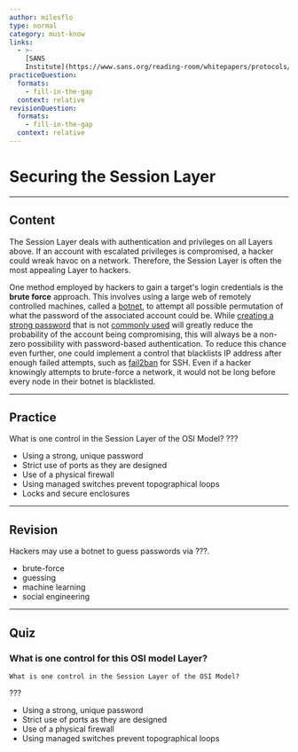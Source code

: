 ```yaml
---
author: milesflo
type: normal
category: must-know
links:
  - >-
    [SANS
    Institute](https://www.sans.org/reading-room/whitepapers/protocols/applying-osi-layer-network-model-information-security-1309){website}
practiceQuestion:
  formats:
    - fill-in-the-gap
  context: relative
revisionQuestion:
  formats:
    - fill-in-the-gap
  context: relative
---
```


# Securing the Session Layer


---

## Content

The Session Layer deals with authentication and privileges on all Layers above. If an account with escalated privileges is compromised, a hacker could wreak havoc on a network. Therefore, the Session Layer is often the most appealing Layer to hackers.

One method employed by hackers to gain a target's login credentials is the **brute force** approach. This involves using a large web of remotely controlled machines, called a [botnet](https://www.sans.org/reading-room/whitepapers/malicious/bots-botnet-overview-1299), to attempt all possible permutation of what the password of the associated account could be. While [creating a strong password](https://www.howtogeek.com/195430/how-to-create-a-strong-password-and-remember-it/) that is not [commonly used](http://www.passwordrandom.com/most-popular-passwords) will greatly reduce the probability of the account being compromising, this will always be a non-zero possibility with password-based authentication. To reduce this chance even further, one could implement a control that blacklists IP address after enough failed attempts, such as [fail2ban](https://www.digitalocean.com/community/tutorials/how-to-protect-ssh-with-fail2ban-on-ubuntu-14-04) for SSH. Even if a hacker knowingly attempts to brute-force a network, it would not be long before every node in their botnet is blacklisted.


---

## Practice

What is one control in the Session Layer of the OSI Model?
???

- Using a strong, unique password
- Strict use of ports as they are designed
- Use of a physical firewall
- Using managed switches prevent topographical loops
- Locks and secure enclosures


---

## Revision

Hackers may use a botnet to guess passwords via ???.

- brute-force
- guessing
- machine learning
- social engineering


---

## Quiz

### What is one control for this OSI model Layer?


```plain-text
What is one control in the Session Layer of the OSI Model?
```

 ???

- Using a strong, unique password
- Strict use of ports as they are designed
- Use of a physical firewall
- Using managed switches prevent topographical loops

